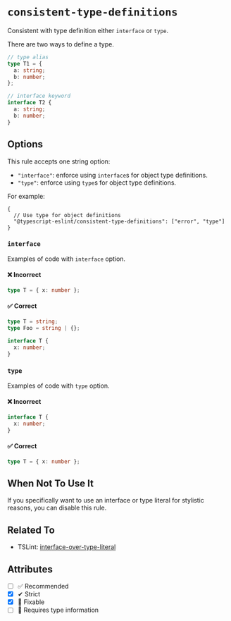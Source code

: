 # `consistent-type-definitions`

Consistent with type definition either `interface` or `type`.

There are two ways to define a type.

```ts
// type alias
type T1 = {
  a: string;
  b: number;
};

// interface keyword
interface T2 {
  a: string;
  b: number;
}
```

## Options

This rule accepts one string option:

- `"interface"`: enforce using `interface`s for object type definitions.
- `"type"`: enforce using `type`s for object type definitions.

For example:

```jsonc
{
  // Use type for object definitions
  "@typescript-eslint/consistent-type-definitions": ["error", "type"]
}
```

### `interface`

Examples of code with `interface` option.

<!--tabs-->

#### ❌ Incorrect

```ts
type T = { x: number };
```

#### ✅ Correct

```ts
type T = string;
type Foo = string | {};

interface T {
  x: number;
}
```

### `type`

Examples of code with `type` option.

<!--tabs-->

#### ❌ Incorrect

```ts
interface T {
  x: number;
}
```

#### ✅ Correct

```ts
type T = { x: number };
```

## When Not To Use It

If you specifically want to use an interface or type literal for stylistic reasons, you can disable this rule.

## Related To

- TSLint: [interface-over-type-literal](https://palantir.github.io/tslint/rules/interface-over-type-literal/)

## Attributes

- [ ] ✅ Recommended
- [x] ✔ Strict
- [x] 🔧 Fixable
- [ ] 💭 Requires type information
